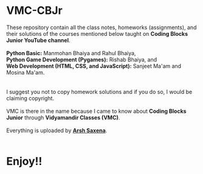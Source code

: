 # VMC-CBJr
These repository contain all the class notes, homeworks (assignments), and their solutions of the courses mentioned below taught on <b>Coding Blocks Junior YouTube channel</b>.<br><br>
<b>Python Basic:</b> Manmohan Bhaiya and Rahul Bhaiya, <br>
<b>Python Game Development (Pygames):</b> Rishab Bhaiya, and<br>
<b>Web Development (HTML, CSS, and JavaScript):</b> Sanjeet Ma'am and Mosina Ma'am.<br>
<br><br>
I suggest you not to copy homework solutions and if you do so, I would be claiming copyright.
<br><br>
VMC is there in the name because I came to know about <b>Coding Blocks Junior</b> through <b>Vidyamandir Classes (VMC)</b>. <br><br>
Everything is uploaded by <b><a href=https://www.instagram.com/arsh.saxena02>Arsh Saxena</a></b>.
<br><br>
<h1>Enjoy!!</h1>

